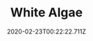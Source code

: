 ---
templateKey: blog-post
featuredpost: false
date: 2020-02-23T00:22:22.711Z
featuredimage: /img/White_Algae.png
title: White Algae
description: White Algae
type: resource
sellPrice: 10
tags:
  - resource
---